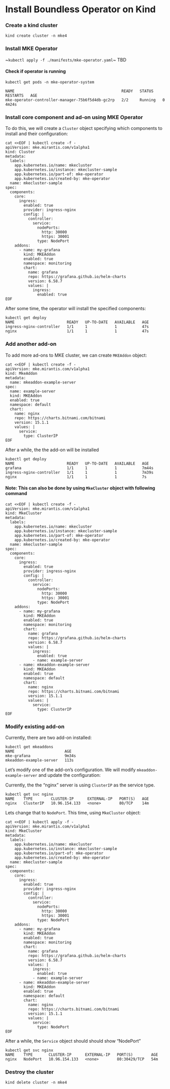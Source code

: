 # Install Boundless Operator on Kind

### Create a kind cluster
`kind create cluster -n mke4`

### Install MKE Operator
~`kubectl apply -f ./manifests/mke-operator.yaml`~
TBD

#### Check if operator is running
```
kubectl get pods -n mke-operator-system

NAME                                               READY   STATUS    RESTARTS   AGE
mke-operator-controller-manager-75b6f5d4db-gc2rp   2/2     Running   0          4m24s
```

### Install core component and ad-on using MKE Operator

To do this, we will create a `Cluster` object specifying which components to install and their configuration:
```
cat <<EOF | kubectl create -f -
apiVersion: mke.mirantis.com/v1alpha1
kind: Cluster
metadata:
  labels:
    app.kubernetes.io/name: mkecluster
    app.kubernetes.io/instance: mkecluster-sample
    app.kubernetes.io/part-of: mke-operator
    app.kubernetes.io/created-by: mke-operator
  name: mkecluster-sample
spec:
  components:
    core:
      ingress:
        enabled: true
        provider: ingress-nginx
        config: |
          controller:
            service:
              nodePorts:
                http: 30000
                https: 30001
              type: NodePort
    addons:
      - name: my-grafana
        kind: MKEAddon
        enabled: true
        namespace: monitoring
        chart:
          name: grafana
          repo: https://grafana.github.io/helm-charts
          version: 6.58.7
          values: |
            ingress:
              enabled: true
EOF
```

After some time, the operator will install the specified components:
```
kubectl get deploy
NAME                       READY   UP-TO-DATE   AVAILABLE   AGE
ingress-nginx-controller   1/1     1            1           47s
nginx                      1/1     1            1           47s
```

### Add another add-on
To add more ad-ons to MKE cluster, we can create `MKEAddon` object:
```
cat <<EOF | kubectl create -f -
apiVersion: mke.mirantis.com/v1alpha1
kind: MkeAddon
metadata:
  name: mkeaddon-example-server
spec:
  name: example-server
  kind: MKEAddon
  enabled: true
  namespace: default
  chart:
    name: nginx
    repo: https://charts.bitnami.com/bitnami
    version: 15.1.1
    values: |
      service:
        type: ClusterIP
EOF
```

After a while, the the add-on will be installed
```
kubectl get deploy
NAME                       READY   UP-TO-DATE   AVAILABLE   AGE
grafana                    1/1     1            1           7m44s
ingress-nginx-controller   1/1     1            1           7m39s
nginx                      1/1     1            1           7s
```

#### Note: This can also be done by using `MkeCluster` object with following command
```
cat <<EOF | kubectl create -f -
apiVersion: mke.mirantis.com/v1alpha1
kind: MkeCluster
metadata:
  labels:
    app.kubernetes.io/name: mkecluster
    app.kubernetes.io/instance: mkecluster-sample
    app.kubernetes.io/part-of: mke-operator
    app.kubernetes.io/created-by: mke-operator
  name: mkecluster-sample
spec:
  components:
    core:
      ingress:
        enabled: true
        provider: ingress-nginx
        config: |
          controller:
            service:
              nodePorts:
                http: 30000
                https: 30001
              type: NodePort
    addons:
      - name: my-grafana
        kind: MKEAddon
        enabled: true
        namespace: monitoring
        chart:
          name: grafana
          repo: https://grafana.github.io/helm-charts
          version: 6.58.7
          values: |
            ingress:
              enabled: true
            - name: example-server
      - name: mkeaddon-example-server
        kind: MKEAddon
        enabled: true
        namespace: default
        chart:
          name: nginx
          repo: https://charts.bitnami.com/bitnami
          version: 15.1.1
          values: |
            service:
              type: ClusterIP
EOF
```

### Modify existing add-on

Currently, there are two add-on installed:
```
kubectl get mkeaddons
NAME                      AGE
mke-grafana               9m34s
mkeaddon-example-server   113s
```

Let’s modify one of the add-on’s configuration. We will modify `mkeaddon-example-server` and update the configuration:

Currently, the the “nginx” server is using `ClusterIP` as the service type.
```
kubectl get svc nginx
NAME    TYPE        CLUSTER-IP      EXTERNAL-IP   PORT(S)   AGE
nginx   ClusterIP   10.96.154.133   <none>        80/TCP    14m
```

Lets change that to `NodePort`. This time, using `MkeCluster` object:
```
cat <<EOF | kubectl apply -f -
apiVersion: mke.mirantis.com/v1alpha1
kind: MkeCluster
metadata:
  labels:
    app.kubernetes.io/name: mkecluster
    app.kubernetes.io/instance: mkecluster-sample
    app.kubernetes.io/part-of: mke-operator
    app.kubernetes.io/created-by: mke-operator
  name: mkecluster-sample
spec:
  components:
    core:
      ingress:
        enabled: true
        provider: ingress-nginx
        config: |
          controller:
            service:
              nodePorts:
                http: 30000
                https: 30001
              type: NodePort
    addons:
      - name: my-grafana
        kind: MKEAddon
        enabled: true
        namespace: monitoring
        chart:
          name: grafana
          repo: https://grafana.github.io/helm-charts
          version: 6.58.7
          values: |
            ingress:
              enabled: true
            - name: example-server
      - name: mkeaddon-example-server
        kind: MKEAddon
        enabled: true
        namespace: default
        chart:
          name: nginx
          repo: https://charts.bitnami.com/bitnami
          version: 15.1.1
          values: |
            service:
              type: NodePort
EOF
```

After a while, the `Service` object should should show “NodePort”
```
kubectl get svc nginx
NAME    TYPE       CLUSTER-IP      EXTERNAL-IP   PORT(S)        AGE
nginx   NodePort   10.96.154.133   <none>        80:30429/TCP   54m
```

### Destroy the cluster
`kind delete cluster -n mke4`
